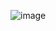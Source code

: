 ![image](https://github.com/LynnT-2003/tutorplus-go-api/assets/108476649/8019b4b7-bd4b-4fe5-9b6d-fdf3fc6e023c)
